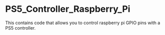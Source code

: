 # PS5_Controller_Raspberry_Pi
This contains code that allows you to control raspberry pi GPIO pins with a PS5 controller. 
